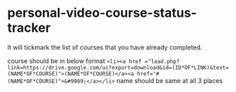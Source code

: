 # personal-video-course-status-tracker
It will tickmark the list of courses that you have already completed.

course should be in below format
``` <li><a href ="load.php?link=https://drive.google.com/uc?export=download&id=(ID*OF*LINK)&text=(NAME*OF*COURSE)">(NAME*OF*COURSE)</a><a href="#(NAME*OF*COURSE)">&#9989;</a></li> ```
name should be same at all 3 places
